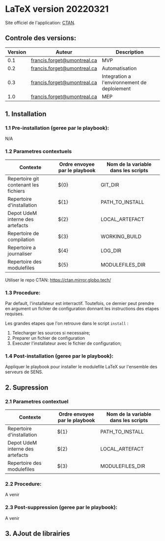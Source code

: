 
# LaTeX version 20220321

Site officiel de l'application: [CTAN](https://ctan.org/).

## Controle des **versions**:

| Version  | Auteur  | Description  |
|---|---|---|
| 0.1  | francis.forget@umontreal.ca  | MVP  |
| 0.2  | francis.forget@umontreal.ca  | Automatisation  |
| 0.3  | francis.forget@umontreal.ca  | Integration a l'environnement de deploiement   |
| 1.0  | francis.forget@umontreal.ca  | MEP   |


## 1. Installation

### 1.1 Pre-installation (geree par le playbook):
N/A

### 1.2 Parametres contextuels

| Contexte  | Ordre envoyee par le playbook| Nom de la variable dans les scripts  |
|---|---|---|
| Repertoire git contenant les fichiers  | ${0} |  GIT_DIR
| Repertoire d'installation         | ${1} | PATH_TO_INSTALL
| Depot UdeM interne des artefacts  | ${2} | LOCAL_ARTEFACT
| Repertoire de compilation         | ${3} | WORKING_BUILD
| Repertoire a journaliser          | ${4} | LOG_DIR
| Repertoire des modulefiles        | ${5} | MODULEFILES_DIR


Utiliser le repo CTAN: <https://ctan.mirror.globo.tech/>

### 1.3 Procedure:

Par default, l'installateur est interractif. Toutefois, ce dernier peut prendre en argument un fichier de configuration donnant les instructions des etapes requises.

Les grandes etapes que l'on retrouve dans le script `install` :
1. Telecharger les sources si necessaire;
2. Preparer un fichier de configuration 
3. Executer l'installateur avec le fichier de configuration;


### 1.4 Post-installation (geree par le playbook):
Appliquer le playbook pour installer le modulefile LaTeX sur l'ensemble des serveurs de SENS.

## 2. Supression

### 2.1 Parametres contextuel

| Contexte  | Ordre envoyee par le playbook| Nom de la variable dans les scripts  |
|---|---|---|
| Repertoire d'installation         | ${1} | PATH_TO_INSTALL
| Depot UdeM interne des artefacts  | ${2} | LOCAL_ARTEFACT
| Repertoire des modulefiles        | ${3} | MODULEFILES_DIR

### 2.2 Procedure:

A venir

### 2.3 Post-suppression (geree par le playbook):
A venir

## 3. AJout de librairies
